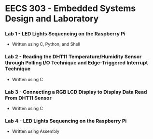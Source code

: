 # EECS 303 - Embedded Systems Design and Laboratory

### Lab 1 - LED Lights Sequencing on the Raspberry Pi
- Written using C, Python, and Shell

### Lab 2 - Reading the DHT11 Temperature/Humidity Sensor through Polling I/O Technique and Edge-Triggered Interrupt Technique
- Written using C

### Lab 3 - Connecting a RGB LCD Display to Display Data Read From DHT11 Sensor
- Written using C

### Lab 4 - LED Lights Sequencing on the Raspberry Pi
- Written using Assembly
